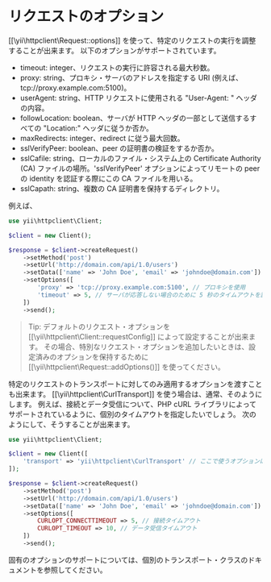 リクエストのオプション
======================

[[\yii\httpclient\Request::options]] を使って、特定のリクエストの実行を調整することが出来ます。
以下のオプションがサポートされています。
 - timeout: integer、リクエストの実行に許容される最大秒数。
 - proxy: string、プロキシ・サーバのアドレスを指定する URI (例えば、tcp://proxy.example.com:5100)。
 - userAgent: string、HTTP リクエストに使用される "User-Agent: " ヘッダの内容。
 - followLocation: boolean、サーバが HTTP ヘッダの一部として送信するすべての "Location:" ヘッダに従うか否か。
 - maxRedirects: integer、redirect に従う最大回数。
 - sslVerifyPeer: boolean、peer の証明書の検証をするか否か。
 - sslCafile: string、ローカルのファイル・システム上の Certificate Authority (CA) ファイルの場所。'sslVerifyPeer' オプションによってリモートの peer の identity を認証する際にこの CA ファイルを用いる。
 - sslCapath: string、複数の CA 証明書を保持するディレクトリ。

例えば、

```php
use yii\httpclient\Client;

$client = new Client();

$response = $client->createRequest()
    ->setMethod('post')
    ->setUrl('http://domain.com/api/1.0/users')
    ->setData(['name' => 'John Doe', 'email' => 'johndoe@domain.com'])
    ->setOptions([
        'proxy' => 'tcp://proxy.example.com:5100', // プロキシを使用
        'timeout' => 5, // サーバが応答しない場合のために 5 秒のタイムアウトを設定
    ])
    ->send();
```

> Tip: デフォルトのリクエスト・オプションを [[\yii\httpclient\Client::requestConfig]] によって設定することが出来ます。
  その場合、特別なリクエスト・オプションを追加したいときは、設定済みのオプションを保持するために [[\yii\httpclient\Request::addOptions()]] を使ってください。

特定のリクエストのトランスポートに対してのみ適用するオプションを渡すことも出来ます。
[[\yii\httpclient\CurlTransport]] を使う場合は、通常、そのようにします。
例えば、接続とデータ受信について、PHP cURL ライブラリによってサポートされているように、個別のタイムアウトを指定したいでしょう。
次のようにして、そうすることが出来ます。

```php
use yii\httpclient\Client;

$client = new Client([
    'transport' => 'yii\httpclient\CurlTransport' // ここで使うオプションは cURL だけがサポートしている
]);

$response = $client->createRequest()
    ->setMethod('post')
    ->setUrl('http://domain.com/api/1.0/users')
    ->setData(['name' => 'John Doe', 'email' => 'johndoe@domain.com'])
    ->setOptions([
        CURLOPT_CONNECTTIMEOUT => 5, // 接続タイムアウト
        CURLOPT_TIMEOUT => 10, // データ受信タイムアウト
    ])
    ->send();
```

固有のオプションのサポートについては、個別のトランスポート・クラスのドキュメントを参照してください。